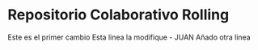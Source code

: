 # Repositorio Colaborativo Rolling

Este es el primer cambio
Esta linea la modifique - JUAN
Añado otra linea
